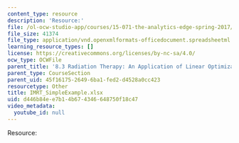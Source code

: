 ```yaml
---
content_type: resource
description: 'Resource:'
file: /ol-ocw-studio-app/courses/15-071-the-analytics-edge-spring-2017/d446b84ee7b14b674346648750f18c47_IMRT_SimpleExample.xlsx
file_size: 41374
file_type: application/vnd.openxmlformats-officedocument.spreadsheetml.sheet
learning_resource_types: []
license: https://creativecommons.org/licenses/by-nc-sa/4.0/
ocw_type: OCWFile
parent_title: '8.3 Radiation Therapy: An Application of Linear Optimization '
parent_type: CourseSection
parent_uid: 45f16175-2649-6ba1-fed2-d4528a0cc423
resourcetype: Other
title: IMRT_SimpleExample.xlsx
uid: d446b84e-e7b1-4b67-4346-648750f18c47
video_metadata:
  youtube_id: null
---
```

Resource: